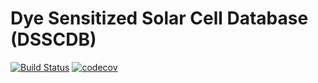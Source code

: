 # Dye Sensitized Solar Cell Database (DSSCDB)

[![Build Status](https://travis-ci.org/martsime/DSSCDB.svg?branch=master)](https://travis-ci.org/martsime/DSSCDB)
[![codecov](https://codecov.io/gh/martsime/DSSCDB/branch/master/graph/badge.svg)](https://codecov.io/gh/martsime/DSSCDB)


